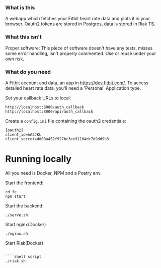 ### What is this

A webapp which fetches your Fitbit heart rate data and plots it in your browser.
Oauth2 tokens are stored in Postgres, data is stored in Riak TS. 

### What this isn't

Proper software: This piece of software doesn't have any tests, misses some error handling, isn't properly commented. Use or reuse
under your own risk. 

### What do you need

A Fitbit account and data, an app in https://dev.fitbit.com/.
To access detailed heart rate data, you'll need a 'Personal' Application type.

Set your callback URLs to local:
```shell script
http://localhost:8080/auth_callback
http://localhost:8000/api/auth_callback
```

Create a `config.ini` file containing the oauth2 credentials:

```
[oauth2]
client_id=AA2JKL
client_secret=dd80a452f927bc3ee91104dc7d9dd9b3
```

# Running locally

All you need is Docker, NPM and a Poetry env.

Start the frontend:

```shell script
cd fe
npm start
```

Start the backend:

```shell script
./serve.sh
```

Start nginx(Docker)

````shell script
./nginx.sh
````

Start Riak(Docker)

```shell script

````shell script
./riak.sh
````
```
